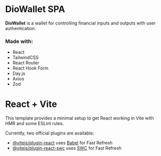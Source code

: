 # DioWallet SPA

**DioWallet** is a wallet for controlling financial inputs and outputs with user authentication.

### Made with:

- React
- TailwindCSS
- React Router
- React Hook Form
- Day.js
- Axios
- Zod

# React + Vite

This template provides a minimal setup to get React working in Vite with HMR and some ESLint rules.

Currently, two official plugins are available:

- [@vitejs/plugin-react](https://github.com/vitejs/vite-plugin-react/blob/main/packages/plugin-react/README.md) uses [Babel](https://babeljs.io/) for Fast Refresh
- [@vitejs/plugin-react-swc](https://github.com/vitejs/vite-plugin-react-swc) uses [SWC](https://swc.rs/) for Fast Refresh

